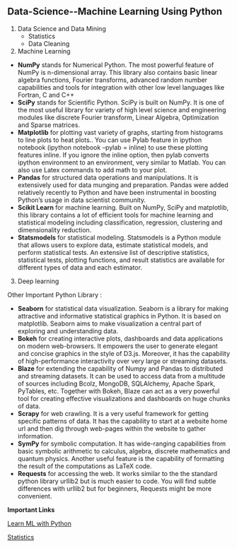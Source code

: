 ## Data-Science--Machine Learning Using Python

1.  Data Science and Data Mining
    -  Statistics
    - Data Cleaning
2.  Machine Learning
   - **NumPy** stands for Numerical Python. The most powerful feature of NumPy is n-dimensional array. This library also contains basic linear algebra functions, Fourier transforms,  advanced random number capabilities and tools for integration with other low level languages like Fortran, C and C++
   - **SciPy** stands for Scientific Python. SciPy is built on NumPy. It is one of the most useful library for variety of high level science and engineering modules like discrete Fourier transform, Linear Algebra, Optimization and Sparse matrices.
   - **Matplotlib** for plotting vast variety of graphs, starting from histograms to line plots to heat plots.. You can use Pylab feature in ipython notebook (ipython notebook –pylab = inline) to use these plotting features inline. If you ignore the inline option, then pylab converts ipython environment to an environment, very similar to Matlab. You can also use Latex commands to add math to your plot.
   - **Pandas** for structured data operations and manipulations. It is extensively used for data munging and preparation. Pandas were added relatively recently to Python and have been instrumental in boosting Python’s usage in data scientist community.
   - **Scikit Learn** for machine learning. Built on NumPy, SciPy and matplotlib, this library contains a lot of efficient tools for machine learning and statistical modeling including classification, regression, clustering and dimensionality reduction.
   - **Statsmodels** for statistical modeling. Statsmodels is a Python module that allows users to explore data, estimate statistical models, and perform statistical tests. An extensive list of descriptive statistics, statistical tests, plotting functions, and result statistics are available for different types of data and each estimator.
3.  Deep learning 

Other Important Python Library :

- **Seaborn** for statistical data visualization. Seaborn is a library for making attractive and informative statistical graphics in Python. It is based on matplotlib. Seaborn aims to make visualization a central part of exploring and understanding data.
- **Bokeh** for creating interactive plots, dashboards and data applications on modern web-browsers. It empowers the user to generate elegant and concise graphics in the style of D3.js. Moreover, it has the capability of high-performance interactivity over very large or streaming datasets.
- **Blaze** for extending the capability of Numpy and Pandas to distributed and streaming datasets. It can be used to access data from a multitude of sources including Bcolz, MongoDB, SQLAlchemy, Apache Spark, PyTables, etc. Together with Bokeh, Blaze can act as a very powerful tool for creating effective visualizations and dashboards on huge chunks of data.
- **Scrapy** for web crawling. It is a very useful framework for getting specific patterns of data. It has the capability to start at a website home url and then dig through web-pages within the website to gather information.
- **SymPy** for symbolic computation. It has wide-ranging capabilities from basic symbolic arithmetic to calculus, algebra, discrete mathematics and quantum physics. Another useful feature is the capability of formatting the result of the computations as LaTeX code.
- **Requests** for accessing the web. It works similar to the the standard python library urllib2 but is much easier to code. You will find subtle differences with urllib2 but for beginners, Requests might be more convenient.

**Important Links**

[Learn ML with Python](https://www.analyticsvidhya.com/blog/2016/01/complete-tutorial-learn-data-science-python-scratch-2/)

[Statistics](https://www.analyticsvidhya.com/blog/2014/07/statistics/)

